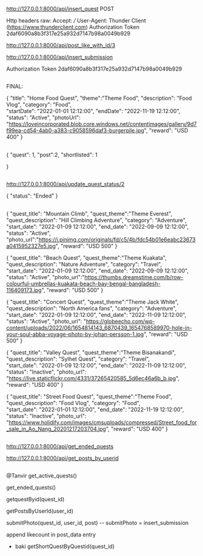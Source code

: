 http://127.0.0.1:8000/api/insert_quest
POST

Http headers raw: 
Accept: */*
User-Agent: Thunder Client (https://www.thunderclient.com)
Authorization Token 2daf6090a8b3f317e25a932d7147b98a0049b929


http://127.0.0.1:8000/api/post_like_with_id/3 

http://127.0.0.1:8000/api/insert_submission

Authorization
Token 2daf6090a8b3f317e25a932d7147b98a0049b929

##

FINAL: 

{
    "title": "Home Food Quest",
    "theme":"Theme Food",
    "description": "Food Vlog",
    "category": "Food",    
    "startDate": "2022-01-01 12:12:00",
    "endDate": "2022-11-19 12:12:00",
    "status": "Active",
    "photoUrl": "https://loveincorporated.blob.core.windows.net/contentimages/gallery/9d7f99ea-cd54-4ab0-a383-c9058596daf3-burgerpile.jpg",
    "reward": "USD 400"
}



##

{
    "quest": 1,
    "post":2,
    "shortlisted": 1

}



##
http://127.0.0.1:8000/api/update_quest_status/2


{
    "status": "Ended"
}



##





{
    "quest_title": "Mountain Climb",
    "quest_theme":"Theme Everest",
    "quest_description": "Hill Climbing Adventure",
    "category": "Adventure",    
    "start_date": "2022-01-09 12:12:00",
    "end_date": "2022-09-09 12:12:00",
    "status": "Active",
    "photo_url":"https://i.pinimg.com/originals/fd/c5/4b/fdc54b01e6eabc23673a0415952327e5.jpg",
    "reward": "USD 500"
}







{
    "quest_title": "Beach Quest",
    "quest_theme":"Theme Kuakata",
    "quest_description": "Nature Adventure",
    "category": "Travel",    
    "start_date": "2022-01-09 12:12:00",
    "end_date": "2022-09-09 12:12:00",
    "status": "Active",
    "photo_url":"https://thumbs.dreamstime.com/b/row-colourful-umbrellas-kuakata-beach-bay-bengal-bangladesh-116409173.jpg",
    "reward": "USD 500"
}



{
    "quest_title": "Concert Quest",
    "quest_theme":"Theme Jack White",
    "quest_description": "North America fans",
    "category": "Adventure",    
    "start_date": "2022-01-09 12:12:00",
    "end_date": "2022-11-09 12:12:00",
    "status": "Active",
    "photo_url": "https://globeecho.com/wp-content/uploads/2022/06/1654814143_6870439_1654768589970-hole-in-your-soul-abba-voyage-photo-by-johan-persson-1.jpg",
    "reward": "USD 500"
}



{
    "quest_title": "Valley Quest",
    "quest_theme":"Theme Bisanakandi",
    "quest_description": "Sylhet Quest",
    "category": "Travel",    
    "start_date": "2022-01-09 12:12:00",
    "end_date": "2022-11-09 12:12:00",
    "status": "Inactive",
    "photo_url": "https://live.staticflickr.com/4331/37265420585_5d6ec46a6b_b.jpg",
    "reward": "USD 400"
}



{
    "quest_title": "Street Food Quest",
    "quest_theme":"Theme Food",
    "quest_description": "Food Vlog",
    "category": "Food",    
    "start_date": "2022-01-01 12:12:00",
    "end_date": "2022-11-19 12:12:00",
    "status": "Inactive",
    "photo_url": "https://www.holidify.com/images/cmsuploads/compressed/Street_food_for_sale_in_Ao_Nang_20201217203704.jpg",
    "reward": "USD 400"
}






##

http://127.0.0.1:8000/api/get_ended_quests

http://127.0.0.1:8000/api/get_posts_by_userid




##
@Tanvir 
get_active_quests()

get_ended_quests()

getquestByid(quest_id)



getPostsByUserId(user_id)

submitPhoto(quest_id, user_id, post)
-- submitPhoto = insert_submission

append likecount in post_data entry


* baki 
getShortQuestByQuestid(quest_id)


##
